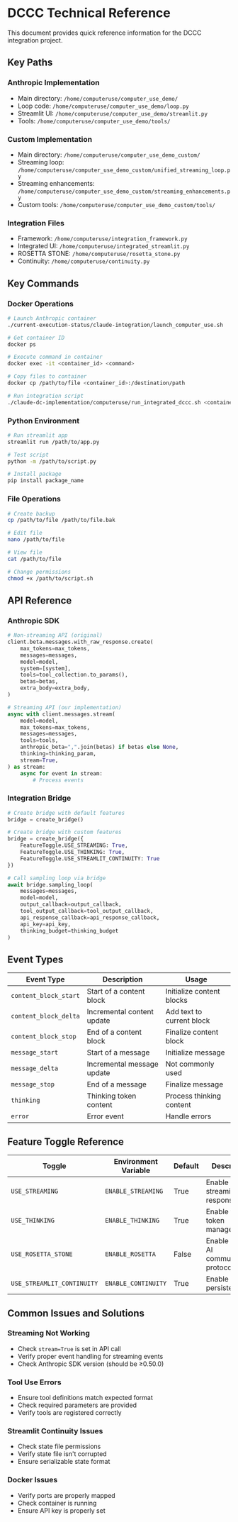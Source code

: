 # DCCC Technical Reference

This document provides quick reference information for the DCCC integration project.

## Key Paths

### Anthropic Implementation
- Main directory: `/home/computeruse/computer_use_demo/`
- Loop code: `/home/computeruse/computer_use_demo/loop.py`
- Streamlit UI: `/home/computeruse/computer_use_demo/streamlit.py`
- Tools: `/home/computeruse/computer_use_demo/tools/`

### Custom Implementation
- Main directory: `/home/computeruse/computer_use_demo_custom/`
- Streaming loop: `/home/computeruse/computer_use_demo_custom/unified_streaming_loop.py`
- Streaming enhancements: `/home/computeruse/computer_use_demo_custom/streaming_enhancements.py`
- Custom tools: `/home/computeruse/computer_use_demo_custom/tools/`

### Integration Files
- Framework: `/home/computeruse/integration_framework.py`
- Integrated UI: `/home/computeruse/integrated_streamlit.py`
- ROSETTA STONE: `/home/computeruse/rosetta_stone.py`
- Continuity: `/home/computeruse/continuity.py`

## Key Commands

### Docker Operations
```bash
# Launch Anthropic container
./current-execution-status/claude-integration/launch_computer_use.sh

# Get container ID
docker ps

# Execute command in container
docker exec -it <container_id> <command>

# Copy files to container
docker cp /path/to/file <container_id>:/destination/path

# Run integration script
./claude-dc-implementation/computeruse/run_integrated_dccc.sh <container_id>
```

### Python Environment
```bash
# Run streamlit app
streamlit run /path/to/app.py

# Test script
python -m /path/to/script.py

# Install package
pip install package_name
```

### File Operations
```bash
# Create backup
cp /path/to/file /path/to/file.bak

# Edit file
nano /path/to/file

# View file
cat /path/to/file

# Change permissions
chmod +x /path/to/script.sh
```

## API Reference

### Anthropic SDK
```python
# Non-streaming API (original)
client.beta.messages.with_raw_response.create(
    max_tokens=max_tokens,
    messages=messages,
    model=model,
    system=[system],
    tools=tool_collection.to_params(),
    betas=betas,
    extra_body=extra_body,
)

# Streaming API (our implementation)
async with client.messages.stream(
    model=model,
    max_tokens=max_tokens,
    messages=messages,
    tools=tools,
    anthropic_beta=",".join(betas) if betas else None,
    thinking=thinking_param,
    stream=True,
) as stream:
    async for event in stream:
        # Process events
```

### Integration Bridge
```python
# Create bridge with default features
bridge = create_bridge()

# Create bridge with custom features
bridge = create_bridge({
    FeatureToggle.USE_STREAMING: True,
    FeatureToggle.USE_THINKING: True,
    FeatureToggle.USE_STREAMLIT_CONTINUITY: True
})

# Call sampling loop via bridge
await bridge.sampling_loop(
    messages=messages,
    model=model,
    output_callback=output_callback,
    tool_output_callback=tool_output_callback,
    api_response_callback=api_response_callback,
    api_key=api_key,
    thinking_budget=thinking_budget
)
```

## Event Types

| Event Type | Description | Usage |
|------------|-------------|-------|
| `content_block_start` | Start of a content block | Initialize content blocks |
| `content_block_delta` | Incremental content update | Add text to current block |
| `content_block_stop` | End of a content block | Finalize content block |
| `message_start` | Start of a message | Initialize message |
| `message_delta` | Incremental message update | Not commonly used |
| `message_stop` | End of a message | Finalize message |
| `thinking` | Thinking token content | Process thinking content |
| `error` | Error event | Handle errors |

## Feature Toggle Reference

| Toggle | Environment Variable | Default | Description |
|--------|----------------------|---------|-------------|
| `USE_STREAMING` | `ENABLE_STREAMING` | True | Enable streaming responses |
| `USE_THINKING` | `ENABLE_THINKING` | True | Enable thinking token management |
| `USE_ROSETTA_STONE` | `ENABLE_ROSETTA` | False | Enable AI-to-AI communication protocol |
| `USE_STREAMLIT_CONTINUITY` | `ENABLE_CONTINUITY` | True | Enable state persistence |

## Common Issues and Solutions

### Streaming Not Working
- Check `stream=True` is set in API call
- Verify proper event handling for streaming events
- Check Anthropic SDK version (should be ≥0.50.0)

### Tool Use Errors
- Ensure tool definitions match expected format
- Check required parameters are provided
- Verify tools are registered correctly

### Streamlit Continuity Issues
- Check state file permissions
- Verify state file isn't corrupted
- Ensure serializable state format

### Docker Issues
- Verify ports are properly mapped
- Check container is running
- Ensure API key is properly set